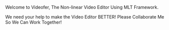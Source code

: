 Welcome to Videofer, The Non-linear Video Editor Using MLT Framework.



We need your help to make the Video Editor BETTER!
Please Collaborate Me So We Can Work Together!
